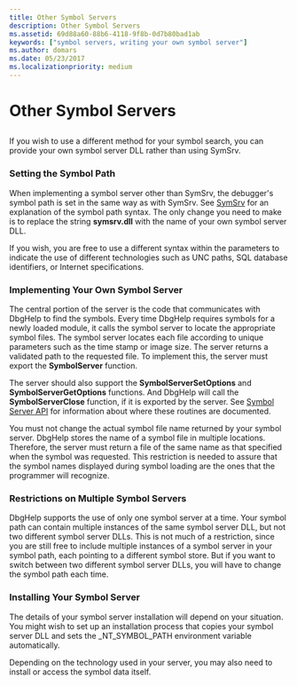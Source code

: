 ```yaml
---
title: Other Symbol Servers
description: Other Symbol Servers
ms.assetid: 69d88a60-88b6-4118-9f8b-0d7b80bad1ab
keywords: ["symbol servers, writing your own symbol server"]
ms.author: domars
ms.date: 05/23/2017
ms.localizationpriority: medium
---
```


# Other Symbol Servers


## <span id="ddk_using_other_symbol_servers_dbg"></span><span id="DDK_USING_OTHER_SYMBOL_SERVERS_DBG"></span>


If you wish to use a different method for your symbol search, you can provide your own symbol server DLL rather than using SymSrv.

### <span id="setting_the_symbol_path"></span><span id="SETTING_THE_SYMBOL_PATH"></span>Setting the Symbol Path

When implementing a symbol server other than SymSrv, the debugger's symbol path is set in the same way as with SymSrv. See [SymSrv](symsrv.md) for an explanation of the symbol path syntax. The only change you need to make is to replace the string **symsrv.dll** with the name of your own symbol server DLL.

If you wish, you are free to use a different syntax within the parameters to indicate the use of different technologies such as UNC paths, SQL database identifiers, or Internet specifications.

### <span id="implementing_your_own_symbol_server"></span><span id="IMPLEMENTING_YOUR_OWN_SYMBOL_SERVER"></span>Implementing Your Own Symbol Server

The central portion of the server is the code that communicates with DbgHelp to find the symbols. Every time DbgHelp requires symbols for a newly loaded module, it calls the symbol server to locate the appropriate symbol files. The symbol server locates each file according to unique parameters such as the time stamp or image size. The server returns a validated path to the requested file. To implement this, the server must export the **SymbolServer** function.

The server should also support the **SymbolServerSetOptions** and **SymbolServerGetOptions** functions. And DbgHelp will call the **SymbolServerClose** function, if it is exported by the server. See [Symbol Server API](symbol-server-api.md) for information about where these routines are documented.

You must not change the actual symbol file name returned by your symbol server. DbgHelp stores the name of a symbol file in multiple locations. Therefore, the server must return a file of the same name as that specified when the symbol was requested. This restriction is needed to assure that the symbol names displayed during symbol loading are the ones that the programmer will recognize.

### <span id="restrictions_on_multiple_symbol_servers"></span><span id="RESTRICTIONS_ON_MULTIPLE_SYMBOL_SERVERS"></span>Restrictions on Multiple Symbol Servers

DbgHelp supports the use of only one symbol server at a time. Your symbol path can contain multiple instances of the same symbol server DLL, but not two different symbol server DLLs. This is not much of a restriction, since you are still free to include multiple instances of a symbol server in your symbol path, each pointing to a different symbol store. But if you want to switch between two different symbol server DLLs, you will have to change the symbol path each time.

### <span id="installing_your_symbol_server"></span><span id="INSTALLING_YOUR_SYMBOL_SERVER"></span>Installing Your Symbol Server

The details of your symbol server installation will depend on your situation. You might wish to set up an installation process that copies your symbol server DLL and sets the \_NT\_SYMBOL\_PATH environment variable automatically.

Depending on the technology used in your server, you may also need to install or access the symbol data itself.

 

 





